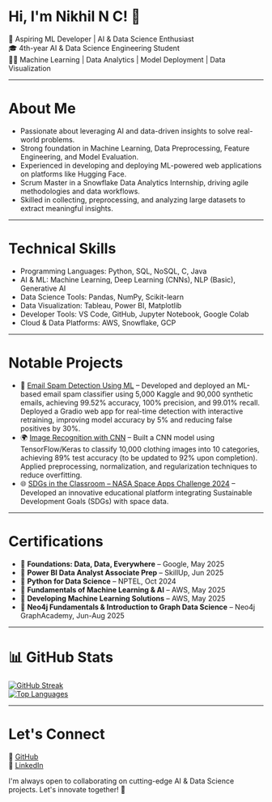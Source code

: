 # Hi, I'm Nikhil N C! 👋

🚀 Aspiring ML Developer | AI & Data Science Enthusiast  
🎓 4th-year AI & Data Science Engineering Student  
👨‍💻 Machine Learning | Data Analytics | Model Deployment | Data Visualization  

---

# About Me  
- Passionate about leveraging AI and data-driven insights to solve real-world problems.  
- Strong foundation in Machine Learning, Data Preprocessing, Feature Engineering, and Model Evaluation.  
- Experienced in developing and deploying ML-powered web applications on platforms like Hugging Face.  
- Scrum Master in a Snowflake Data Analytics Internship, driving agile methodologies and data workflows.  
- Skilled in collecting, preprocessing, and analyzing large datasets to extract meaningful insights.  

---

# Technical Skills  
- Programming Languages: Python, SQL, NoSQL, C, Java  
- AI & ML: Machine Learning, Deep Learning (CNNs), NLP (Basic), Generative AI  
- Data Science Tools: Pandas, NumPy, Scikit-learn  
- Data Visualization: Tableau, Power BI, Matplotlib  
- Developer Tools: VS Code, GitHub, Jupyter Notebook, Google Colab  
- Cloud & Data Platforms: AWS, Snowflake, GCP  

---

# Notable Projects  
- 🚀 [Email Spam Detection Using ML](https://huggingface.co/spaces/ABHI010/NIKHIL14) – Developed and deployed an ML-based email spam classifier using 5,000 Kaggle and 90,000 synthetic emails, achieving 99.52% accuracy, 100% precision, and 99.01% recall. Deployed a Gradio web app for real-time detection with interactive retraining, improving model accuracy by 5% and reducing false positives by 30%.  
- 🌍 [Image Recognition with CNN](https://github.com/nikhildatascience/cnn-image-classification-tensorflow) – Built a CNN model using TensorFlow/Keras to classify 10,000 clothing images into 10 categories, achieving 89% test accuracy (to be updated to 92% upon completion). Applied preprocessing, normalization, and regularization techniques to reduce overfitting.  
- 🌐 [SDGs in the Classroom – NASA Space Apps Challenge 2024](https://sdginclass.godaddysites.com/) – Developed an innovative educational platform integrating Sustainable Development Goals (SDGs) with space data.  

---

# Certifications  
- 📖 **Foundations: Data, Data, Everywhere** – Google, May 2025  
- 📖 **Power BI Data Analyst Associate Prep** – SkillUp, Jun 2025  
- 📖 **Python for Data Science** – NPTEL, Oct 2024  
- 📖 **Fundamentals of Machine Learning & AI** – AWS, May 2025  
- 📖 **Developing Machine Learning Solutions** – AWS, May 2025  
- 📖 **Neo4j Fundamentals & Introduction to Graph Data Science** – Neo4j GraphAcademy, Jun-Aug 2025  

---

# 📊 GitHub Stats  
[![GitHub Streak](https://github-readme-streak-stats.herokuapp.com?user=nikhildatascience&theme=radical)](https://git.io/streak-stats)  
[![Top Languages](https://github-readme-stats.vercel.app/api/top-langs/?username=nikhildatascience&layout=compact&theme=radical)](https://github.com/anuraghazra/github-readme-stats)  

---

# Let's Connect  
🔗 [GitHub](https://github.com/nikhildatascience)  
🔗 [LinkedIn](https://www.linkedin.com/in/nikhil-nc/)  

I'm always open to collaborating on cutting-edge AI & Data Science projects. Let's innovate together! 🚀
